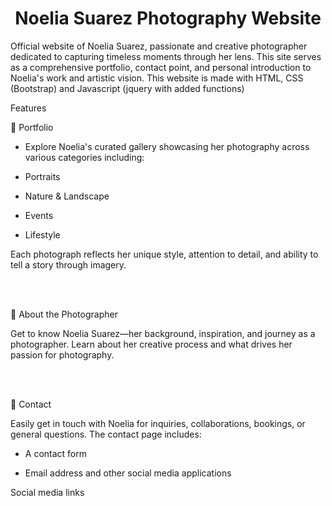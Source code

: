<h1 align="center">
Noelia Suarez Photography Website
</h1>

Official website of Noelia Suarez,  passionate and creative photographer dedicated to capturing timeless moments through her lens. This site serves as a comprehensive portfolio, contact point, and personal introduction to Noelia's work and artistic vision. This website is made with HTML, CSS (Bootstrap) and Javascript (jquery with added functions)

Features

🌟 Portfolio

- Explore Noelia's curated gallery showcasing her photography across various categories including:

- Portraits

- Nature & Landscape

- Events

- Lifestyle

Each photograph reflects her unique style, attention to detail, and ability to tell a story through imagery.

<br>
<br>

👤 About the Photographer

Get to know Noelia Suarez—her background, inspiration, and journey as a photographer. Learn about her creative process and what drives her passion for photography.

<br>
<br>

📱 Contact

Easily get in touch with Noelia for inquiries, collaborations, bookings, or general questions. The contact page includes:

- A contact form

- Email address and other social media applications

Social media links
